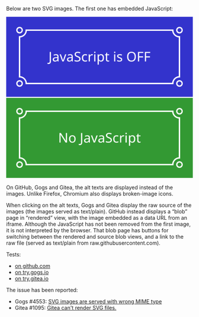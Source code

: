 Below are two SVG images. The first one has embedded JavaScript:

![(this is the alt text of the first image)](image.svg)
![(this is the alt text of the second image)](image-nojs.svg)

On GitHub, Gogs and Gitea, the alt texts are displayed instead of the
images. Unlike Firefox, Chromium also displays broken-image icons.

When clicking on the alt texts, Gogs and Gitea display the raw source of
the images (the images served as text/plain). GitHub instead displays a
“blob” page in “rendered” view, with the image embedded as a data URL
from an iframe. Although the JavaScript has not been removed from the
first image, it is not interpreted by the browser. That blob page has
buttons for switching between the rendered and source blob views, and a
link to the raw file (served as text/plain from
raw.githubusercontent.com).

Tests:

* [on github.com](https://github.com/edgar-bonet/test-svg-mime)
* [on try.gogs.io](https://try.gogs.io/edgar/test-svg-mime)
* [on try.gitea.io](https://try.gitea.io/edgar/test-svg-mime)

The issue has been reported:

* Gogs #4553: [SVG images are served with wrong MIME type](https://github.com/gogits/gogs/issues/4553)
* Gitea #1095: [Gitea can't render SVG files.](https://github.com/go-gitea/gitea/issues/1095)
